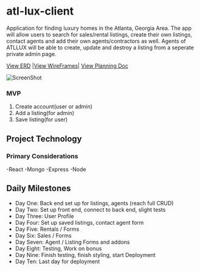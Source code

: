 # atl-lux-client #

Application for finding luxury homes in the Atlanta, Georgia Area. The app will allow users to search for sales/rental listings, create their own listings, contact agents and add their own agents/contractors as well. Agents of ATLLUX will be able to create, update and destroy a listing from a seperate private admin page. 

[View ERD](https://dm2306files.storage.live.com/y4mtRkIi0ejURFShwVdvtEHaU9c5t4hcEgfU1KsNjjqdvBs5rkNzjmofgZHQnLXWo6Zl7uVRpHVo8EZ6Zd23A2yUWDuKtlJTLKDBSgrsWBRbFXm_ZDCR-sFtKhjzYpO4coo4CtxrSD2hUIDaLz64NgPyMDY0USdt3N0K3bw8rVvBUTW2jDqlmE5bHvkb838riPk?width=642&height=402&cropmode=none) |[View WireFrames](https://1drv.ms/u/s!AstWKsf2p6kyqAq-Tp5szgnlIFSM?e=YUzyNB)| [View Planning Doc](https://1drv.ms/w/s!AstWKsf2p6kyqBADdlnkEX2ss9JG?e=yIj5WR)

![ScreenShot](https://dm2306files.storage.live.com/y4mYE0MMn0HAWDBOP1CfMPBuD7T0AZdUlOmEI-9sLdQiIwqPEqt2KHS2S7WJC7E0uO32aXnPBYPQdSH3EJnbjjGhHExUcIaZAuI-QC3BRpuoMefToMTv5kWZc8kbKKxTgO2DVqEPCeD0iWP6BaMA03p9pPNJKDseTsNjTx9schJ_AIuGsKNoKU5oYPavup3AmDi?width=659&height=660&cropmode=none)

### MVP ###
1. Create account(user or admin)
2. Add a listing(for admin)
3. Save listing(for user)

## Project Technology ##

### Primary Considerations ###
-React
-Mongo
-Express
-Node


## Daily Milestones

- Day One: Back end set up for listings, agents (reach full CRUD)
- Day Two: Set up front end, connect to back end, slight tests
- Day Three: User Profile
- Day Four: Set up saved listings, contact agent form
- Day Five: Rentals / Forms
- Day Six: Sales / Forms
- Day Seven: Agent / Listing Forms and addons
- Day Eight: Testing, Work on bonus
- Day Nine: Finish testing, finish styling, start Deployment
- Day Ten: Last day for deployment
